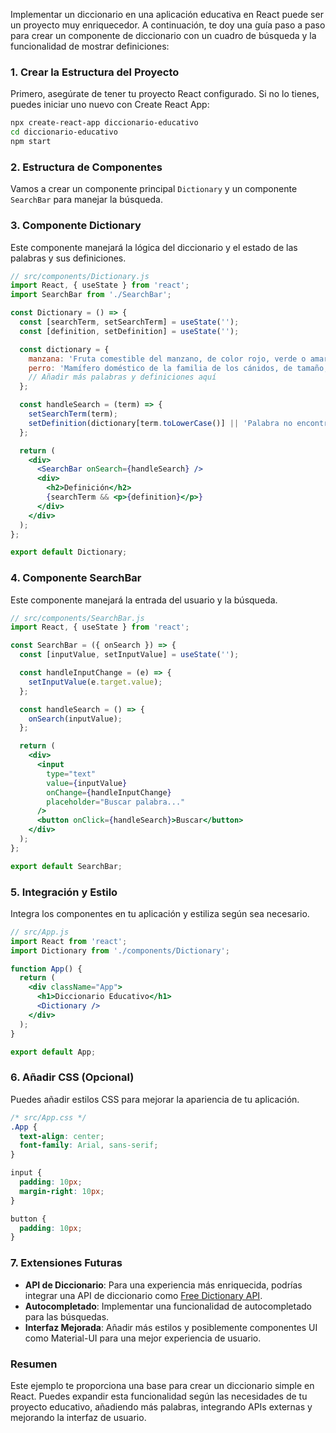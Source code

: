 Implementar un diccionario en una aplicación educativa en React puede ser un proyecto muy enriquecedor. A continuación, te doy una guía paso a paso para crear un componente de diccionario con un cuadro de búsqueda y la funcionalidad de mostrar definiciones:

### 1. Crear la Estructura del Proyecto
Primero, asegúrate de tener tu proyecto React configurado. Si no lo tienes, puedes iniciar uno nuevo con Create React App:
```sh
npx create-react-app diccionario-educativo
cd diccionario-educativo
npm start
```

### 2. Estructura de Componentes
Vamos a crear un componente principal `Dictionary` y un componente `SearchBar` para manejar la búsqueda.

### 3. Componente Dictionary
Este componente manejará la lógica del diccionario y el estado de las palabras y sus definiciones.

```jsx
// src/components/Dictionary.js
import React, { useState } from 'react';
import SearchBar from './SearchBar';

const Dictionary = () => {
  const [searchTerm, setSearchTerm] = useState('');
  const [definition, setDefinition] = useState('');

  const dictionary = {
    manzana: 'Fruta comestible del manzano, de color rojo, verde o amarillo.',
    perro: 'Mamífero doméstico de la familia de los cánidos, de tamaño, forma y pelaje muy diversos, que se caracteriza por su inteligencia y fidelidad.',
    // Añadir más palabras y definiciones aquí
  };

  const handleSearch = (term) => {
    setSearchTerm(term);
    setDefinition(dictionary[term.toLowerCase()] || 'Palabra no encontrada');
  };

  return (
    <div>
      <SearchBar onSearch={handleSearch} />
      <div>
        <h2>Definición</h2>
        {searchTerm && <p>{definition}</p>}
      </div>
    </div>
  );
};

export default Dictionary;
```

### 4. Componente SearchBar
Este componente manejará la entrada del usuario y la búsqueda.

```jsx
// src/components/SearchBar.js
import React, { useState } from 'react';

const SearchBar = ({ onSearch }) => {
  const [inputValue, setInputValue] = useState('');

  const handleInputChange = (e) => {
    setInputValue(e.target.value);
  };

  const handleSearch = () => {
    onSearch(inputValue);
  };

  return (
    <div>
      <input 
        type="text" 
        value={inputValue} 
        onChange={handleInputChange} 
        placeholder="Buscar palabra..." 
      />
      <button onClick={handleSearch}>Buscar</button>
    </div>
  );
};

export default SearchBar;
```

### 5. Integración y Estilo
Integra los componentes en tu aplicación y estiliza según sea necesario.

```jsx
// src/App.js
import React from 'react';
import Dictionary from './components/Dictionary';

function App() {
  return (
    <div className="App">
      <h1>Diccionario Educativo</h1>
      <Dictionary />
    </div>
  );
}

export default App;
```

### 6. Añadir CSS (Opcional)
Puedes añadir estilos CSS para mejorar la apariencia de tu aplicación.

```css
/* src/App.css */
.App {
  text-align: center;
  font-family: Arial, sans-serif;
}

input {
  padding: 10px;
  margin-right: 10px;
}

button {
  padding: 10px;
}
```

### 7. Extensiones Futuras
- **API de Diccionario**: Para una experiencia más enriquecida, podrías integrar una API de diccionario como [Free Dictionary API](https://dictionaryapi.dev/).
- **Autocompletado**: Implementar una funcionalidad de autocompletado para las búsquedas.
- **Interfaz Mejorada**: Añadir más estilos y posiblemente componentes UI como Material-UI para una mejor experiencia de usuario.

### Resumen
Este ejemplo te proporciona una base para crear un diccionario simple en React. Puedes expandir esta funcionalidad según las necesidades de tu proyecto educativo, añadiendo más palabras, integrando APIs externas y mejorando la interfaz de usuario.